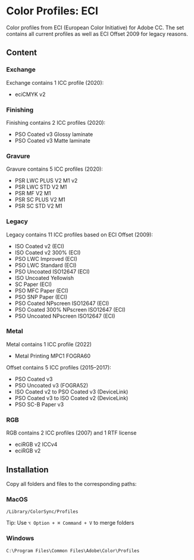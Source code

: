 # Color Profiles: ECI

Color profiles from ECI (European Color Initiative) for Adobe CC. The set contains all current profiles as well as ECI Offset 2009 for legacy reasons.

## Content

### Exchange
Exchange contains 1 ICC profile (2020):
- eciCMYK v2

### Finishing
Finishing contains 2 ICC profiles (2020):
- PSO Coated v3 Glossy laminate
- PSO Coated v3 Matte laminate

### Gravure
Gravure contains 5 ICC profiles (2020):
- PSR LWC PLUS V2 M1 v2
- PSR LWC STD V2 M1
- PSR MF V2 M1
- PSR SC PLUS V2 M1
- PSR SC STD V2 M1

### Legacy
Legacy contains 11 ICC profiles based on ECI Offset (2009):
- ISO Coated v2 (ECI)
- ISO Coated v2 300% (ECI)
- PSO LWC Improved (ECI)
- PSO LWC Standard (ECI)
- PSO Uncoated ISO12647 (ECI)
- ISO Uncoated Yellowish
- SC Paper (ECI)
- PSO MFC Paper (ECI)
- PSO SNP Paper (ECI)
- PSO Coated NPscreen ISO12647 (ECI)
- PSO Coated 300% NPscreen ISO12647 (ECI)
- PSO Uncoated NPscreen ISO12647 (ECI)


### Metal
Metal contains 1 ICC profile (2022)
- Metal Printing MPC1 FOGRA60


Offset contains 5 ICC profiles (2015–2017):
- PSO Coated v3
- PSO Uncoated v3 (FOGRA52)
- ISO Coated v2 to PSO Coated v3 (DeviceLink)
- PSO Coated v3 to ISO Coated v2 (DeviceLink)
- PSO SC-B Paper v3

### RGB
RGB contains 2 ICC profiles (2007) and 1 RTF license
- eciRGB v2 ICCv4
- eciRGB v2


## Installation

Copy all folders and files to the corresponding paths:

### MacOS
`/Library/ColorSync/Profiles`

Tip: Use `⌥ Option + ⌘ Command + V` to merge folders

### Windows
`C:\Program Files\Common Files\Adobe\Color\Profiles`

